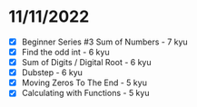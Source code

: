 # 11/11/2022

- [x] Beginner Series #3 Sum of Numbers - 7 kyu
- [x] Find the odd int - 6 kyu
- [x] Sum of Digits / Digital Root - 6 kyu
- [x] Dubstep - 6 kyu
- [x] Moving Zeros To The End - 5 kyu
- [x] Calculating with Functions - 5 kyu
